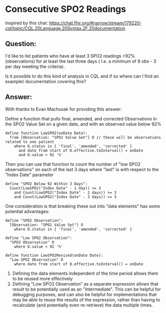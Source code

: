 # Consecutive SPO2 Readings

Inspired by this chat: 
https://chat.fhir.org/#narrow/stream/179220-cql/topic/CQL.20Language.20Syntax.2F.20documentation

## Question:

I'd like to list patients who have at least 3 SPO2 readings <92% (observations) for at least the last three days ( I.e. a minimum of 9 obs - 3 per day meeting the criteria).

Is it possible to do this kind of analysis in CQL and if so where can I find an example/ documentation covering this?

## Answer:

With thanks to Evan Machusak for providing this answer:

Define a function that pulls final, amended, and corrected Observations in the SPO2 Value Set on a given date, and with an observed value below 92%

```cql
define function LowSPO2(onDate Date):
  from [Observation: "SPO2 Value Set"] O // these will be observations related to one patient
    where O.status in { 'final', 'amended', 'corrected' }
      and date from start of O.effective.toInterval() = onDate
      and O.value < 92 '%'
```

Then you can use that function to count the number of "low SPO2 observations" on each of the last 3 days where "last" is with respect to the "Index Date" parameter

```cql
define "SPO2 Below 92 Within 3 Days":
  Count(LowSPO2("Index Date" - 1 day)) >= 3
    and Count(LowSPO2("Index Date" - 2 days)) >= 3
    and Count(LowSPO2("Index Date" - 3 days)) >= 3
```

One consideration is that breaking these out into "data elements" has some potential advantages:

```cql
define "SPO2 Observation":
  [Observation: "SPO2 Value Set"] O
    where O.status in { 'final', 'amended', 'corrected' }

define "Low SPO2 Observation":
  "SPO2 Observation" O
    where O.value < 92 '%'

define function LowSPO2Revised(onDate Date):
  "Low SPO2 Observation" O
    where date from start of O.effective.toInterval() = onDate
```

1. Defining the data elements independent of the time period allows them to be reused more effectively
2. Defining "Low SPO2 Observation" as a separate expression allows that result to be potentially used as an "intermediate". This can be helpful for debugging purposes, and can also be helpful for implementations that may be able to reuse the results of the expression, rather than having to recalculate (and potentially even re-retrieve) the data multiple times.
